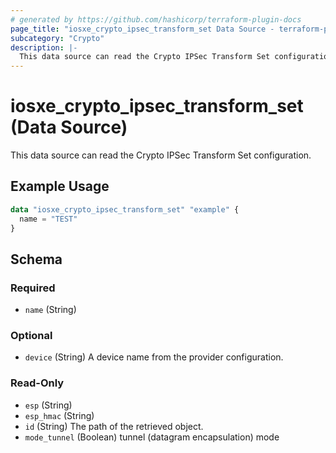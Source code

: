 ```yaml
---
# generated by https://github.com/hashicorp/terraform-plugin-docs
page_title: "iosxe_crypto_ipsec_transform_set Data Source - terraform-provider-iosxe"
subcategory: "Crypto"
description: |-
  This data source can read the Crypto IPSec Transform Set configuration.
---
```


# iosxe_crypto_ipsec_transform_set (Data Source)

This data source can read the Crypto IPSec Transform Set configuration.

## Example Usage

```terraform
data "iosxe_crypto_ipsec_transform_set" "example" {
  name = "TEST"
}
```

<!-- schema generated by tfplugindocs -->
## Schema

### Required

- `name` (String)

### Optional

- `device` (String) A device name from the provider configuration.

### Read-Only

- `esp` (String)
- `esp_hmac` (String)
- `id` (String) The path of the retrieved object.
- `mode_tunnel` (Boolean) tunnel (datagram encapsulation) mode
